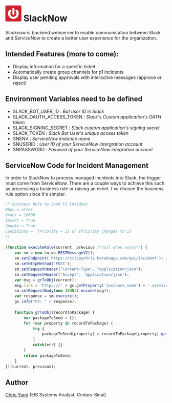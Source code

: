 <img src="asset\images\SlackNowLogo.png" alt="SlackNow Logo" width="50" height="50"> SlackNow
=======================

Slacknow is backend webserver to enable communication between Slack and ServiceNow to create a better user experience for the organization.

## Intended Features (more to come):
* Display information for a specific ticket
* Automatically create group channels for p1 incidents
* Display user pending approvals with interactive messages (approve or reject)

## Environment Variables need to be defined
 * SLACK_BOT_USER_ID : *Bot user ID in Slack*  
 * SLACK_OAUTH_ACCESS_TOKEN : *Slack's Custom application's OATH token*
 * SLACK_SIGNING_SECRET : *Slack custom application's signing secret*
 * SLACK_TOKEN : *Slack Bot User's unique access token*
 * SNENV : *ServiceNow instance name*
 * SNUSERID : *User ID of your ServiceNow Intergration account*
 * SNPASSWORD : *Pasword of your ServiceNow integration account*

## ServiceNow Code for Incident Management
In order to SlackNow to process managed incidents into Slack, the trigger must come from ServiceNow. There are a couple ways to achieve this such as processing a business rule or raising an event. I've chosen the business rule option since it's simpler.

```javascript
/* Business Rule to Send P1 Incident
When = after
Order = 10000
Insert = True
Update = True
Conditions =  [Priority = 1] or [Priority changes to 1]
*/

(function executeRule(current, previous /*null when async*/) {
    var sm = new sn_ws.RESTMessageV2();
    sm.setEndpoint('https://crispychris.herokuapp.com/api/incident'); //End point to receive the incident JSON payload
    sm.setHttpMethod('POST');
    sm.setRequestHeader("Content-Type", "application/json");
    sm.setRequestHeader('Accept', 'application/json');
    var msg = grToObj(current);
    msg.link = 'https://' + gs.getProperty('instance_name') + '.service-now.com/incident.do?sys_id=' + current.sys_id;
    sm.setRequestBody(new JSON().encode(msg));
    var response = sm.execute();
    gs.info("CY: " + response);

    function grToObj(recordToPackage) {
        var packageToSend = {};
        for (var property in recordToPackage) {
            try {
                packageToSend[property] = recordToPackage[property].getDisplayValue();
            }
            catch(err) {}
        }
        return packageToSend;
    }
})(current, previous);
```

## Author
  [Chris Yang](https://chrisyang.io) (EIS Systems Analyst, Cedars-Sinai)